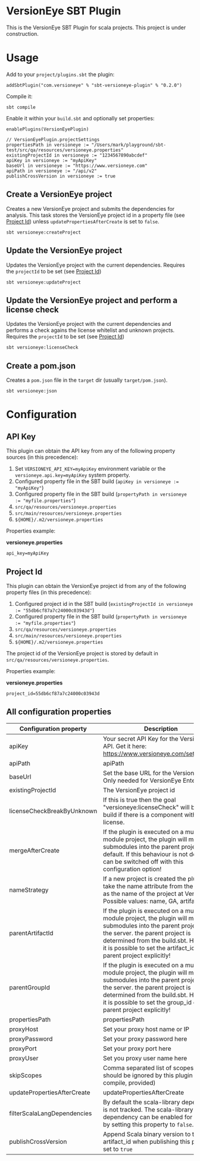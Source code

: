 # VersionEye SBT Plugin

This is the VersionEye SBT Plugin for scala projects. This project is under construction.

# Usage

Add to your `project/plugins.sbt` the plugin:

```
addSbtPlugin("com.versioneye" % "sbt-versioneye-plugin" % "0.2.0")
```

Compile it:

```
sbt compile
```

Enable it within your `build.sbt` and optionally set properties:

```
enablePlugins(VersionEyePlugin)

// VersionEyePlugin.projectSettings
propertiesPath in versioneye := "/Users/mark/playground/sbt-test/src/qa/resources/versioneye.properties"
existingProjectId in versioneye := "1234567890abcdef"
apiKey in versioneye := "myApiKey"
baseUrl in versioneye := "https://www.versioneye.com"
apiPath in versioneye := "/api/v2"
publishCrossVersion in versioneye := true

```

## Create a VersionEye project

Creates a new VersionEye project and submits the dependencies for analysis. This task
stores the VersionEye project id in a property file (see [Project Id](#project-id)) unless
`updatePropertiesAfterCreate` is set to `false`.

`sbt versioneye:createProject`

## Update the VersionEye project

Updates the VersionEye project with the current dependencies.
Requires the `projectId` to be set (see [Project Id](#project-id))

`sbt versioneye:updateProject`

## Update the VersionEye project and perform a license check

Updates the VersionEye project with the current dependencies and performs
a check agains the license whitelist and unknown projects.
Requires the `projectId` to be set (see [Project Id](#project-id))

`sbt versioneye:licenseCheck`

## Create a pom.json

Creates a `pom.json` file in the `target` dir (usually `target/pom.json`).

`sbt versioneye:json`

# Configuration

## API Key

This plugin can obtain the API key from any of the following property sources (in this precedence):

1. Set `VERSIONEYE_API_KEY=myApiKey` environment variable or the `versioneye.api.key=myApiKey` system property.
2. Configured property file in the SBT build (`apiKey in versioneye := "myApiKey"`)
3. Configured property file in the SBT build (`propertyPath in versioneye := "myfile.properties"`)
4. `src/qa/resources/versioneye.properties`
5. `src/main/resources/versioneye.properties`
6. `${HOME}/.m2/versioneye.properties`

Properties example:

**versioneye.properties**

```
api_key=myApiKey
```

## Project Id

This plugin can obtain the VersionEye project id from any of the following property files (in this precedence):

1. Configured project id in the SBT build (`existingProjectId in versioneye := "55db6cf87a7c24000c03943d"`)
2. Configured property file in the SBT build (`propertyPath in versioneye := "myfile.properties"`)
3. `src/qa/resources/versioneye.properties`
4. `src/main/resources/versioneye.properties`
5. `${HOME}/.m2/versioneye.properties`

The project id of the VersionEye project is stored by default in `src/qa/resources/versioneye.properties`.

Properties example:

**versioneye.properties**

```
project_id=55db6cf87a7c24000c03943d
```

## All configuration properties

| Configuration property        | Description |
|-------------------------------|-------------|
| apiKey                        | Your secret API Key for the VersionEye API. Get it here: https://www.versioneye.com/settings/api|
| apiPath                       | apiPath|
| baseUrl                       | Set the base URL for the VersionEye API. Only needed for VersionEye Enterprise!|
| existingProjectId             | The VersionEye project id|
| licenseCheckBreakByUnknown    | If this is true then the goal "versioneye:licenseCheck" will break the build if there is a component without any license.|
| mergeAfterCreate              | If the plugin is executed on a multi module project, the plugin will merge all submodules into the parent project by default. If this behaviour is not desired it can be switched off with this configuration option!|
| nameStrategy                  | If a new project is created the plugin will take the name attribute from the build.sbt as the name of the project at VersionEye. Possible values: name, GA, artifact_id|
| parentArtifactId              | If the plugin is executed on a multi module project, the plugin will merge all submodules into the parent project on the server. the parent project is determined from the build.sbt. However it is possible to set the artifact_id of the parent project explicitly!|
| parentGroupId                 | If the plugin is executed on a multi module project, the plugin will merge all submodules into the parent project on the server. the parent project is determined from the build.sbt. However it is possible to set the group_id of the parent project explicitly!|
| propertiesPath                | propertiesPath|
| proxyHost                     | Set your proxy host name or IP|
| proxyPassword                 | Set your proxy password here|
| proxyPort                     | Set your proxy port here|
| proxyUser                     | Set you proxy user name here|
| skipScopes                    | Comma separated list of scopes which should be ignored by this plugin (e.g. compile, provided)|
| updatePropertiesAfterCreate   | updatePropertiesAfterCreate |
| filterScalaLangDependencies   | By default the scala-library dependency is not tracked. The scala-library dependency can be enabled for tracking by setting this property to `false`. |
| publishCrossVersion           | Append Scala binary version to the artifact_id when publishing this project if set to `true` |





